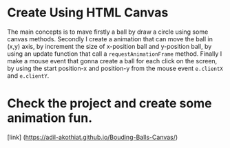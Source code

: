 # Create Using HTML Canvas 
The main concepts is to mave firstly a ball by draw a circle using some canvas methods. Secondly I create a animation that can move the ball in (x,y) axis, by increment the size of x-position ball and y-position ball, by using an update function that call a `requestAnimationFrame` method. Finally I make a mouse event that gonna create a ball for each click on the screen, by using the start position-x and position-y from the mouse event `e.clientX` and `e.clientY`.
# Check the project and create some animation fun.
[link] (https://adil-akothiat.github.io/Bouding-Balls-Canvas/)